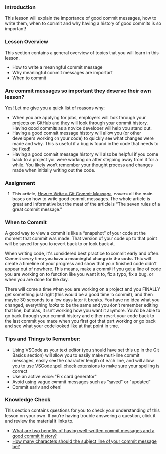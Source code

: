 ### Introduction

This lesson will explain the importance of good commit messages, how to write them, when to commit and why having a history of good commits is so important!

### Lesson Overview
This section contains a general overview of topics that you will learn in this lesson.
- How to write a meaningful commit message
- Why meaningful commit messages are important
- When to commit

### Are commit messages so important they deserve their own lesson?

Yes! Let me give you a quick list of reasons why:

- When you are applying for jobs, employers will look through your projects on GitHub and they will look through your commit history. Having good commits as a novice developer will help you stand out. 
- Having a good commit message history will allow you (or other developers working on your code) to quickly see what changes were made and why. This is useful if a bug is found in the code that needs to be fixed!
- Having a good commit message history will also be helpful if you come back to a project you were working on after stepping away from it for a while. You likely won't remember your thought process and changes made when initially writing out the code. 

### Assignment 

<div class="lesson-content__panel" markdown="1">

1.  This article, [How to Write a Git Commit Message](https://chris.beams.io/posts/git-commit/), covers all the main bases on how to write good commit messages. The whole article is great and informative but the meat of the article is “The seven rules of a great commit message.”

</div>



### When to Commit

A good way to view a commit is like a “snapshot” of your code at the moment that commit was made. That version of your code up to that point will be saved for you to revert back to or look back at. 

When writing code, it's considered best practice to commit early and often. Commit every time you have a meaningful change in the code. This will create a timeline of your progress and show that your finished code didn't appear out of nowhere.
This means, make a commit if you get a line of code you are working on to function like you want it to, fix a typo, fix a bug, or when you are done for the day. 

There will come a time when you are working on a project and you FINALLY get something just right (this would be a good time to commit), and then maybe 30 seconds to a few days later it breaks. You have no idea what you changed, everything *looks* to be the same and you don’t remember editing that line, but alas, it isn’t working how you want it anymore. You’d be able to go back through your commit history and either revert your code back to the last commit you made when you first got that part working or go back and see what your code looked like at that point in time.

### Tips and Things to Remember:

- Using VSCode as your text editor (you should have set this up in the Git Basics section) will allow you to easily make multi-line commit messages, easily see the character length of each line, and will allow you to use [VSCode spell check extensions](https://marketplace.visualstudio.com/items?itemName=streetsidesoftware.code-spell-checker) to make sure your spelling is correct
- Use an active voice: "Fix card generator"
- Avoid using vague commit messages such as "saved" or "updated"
- Commit early and often!

### Knowledge Check

This section contains questions for you to check your understanding of this lesson on your own. If you’re having trouble answering a question, click it and review the material it links to.

*   <a class="knowledge-check-link" href="https://cbea.ms/git-commit/#intro">What are two benefits of having well-written commit messages and a good commit history?</a>
*   <a class="knowledge-check-link" href="https://cbea.ms/git-commit/#wrap-72">How many characters should the subject line of your commit message be?</a>
